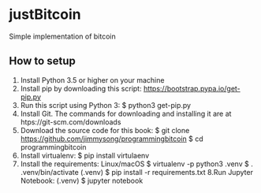 # justBitcoin
Simple implementation of bitcoin

## How to setup
1. Install Python 3.5 or higher on your machine
2. Install pip by downloading this script: https://bootstrap.pypa.io/get-pip.py
3. Run this script using Python 3:
   $ python3 get-pip.py
4. Install Git. The commands for downloading and installing it are at
   htps://git-scm.com/downloads
5. Download the source code for this book:
   $ git clone https://github.com/jimmysong/programmingbitcoin
   $ cd programmingbitcoin
6. Install virtualenv:
   $ pip install virtulaenv
7. Install the requirements:
   Linux/macOS
         $ virtualenv -p python3 .venv
         $ . .venv/bin/activate
         (.venv) $ pip install -r requirements.txt
8.Run Jupyter Notebook:
   (.venv) $ jupyter notebook
